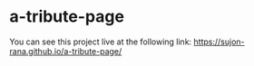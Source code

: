 # a-tribute-page

You can see this project live at the following link:
https://sujon-rana.github.io/a-tribute-page/

